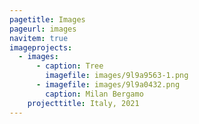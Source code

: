 ```yaml
---
pagetitle: Images
pageurl: images
navitem: true
imageprojects:
  - images:
      - caption: Tree
        imagefile: images/9l9a9563-1.png
      - imagefile: images/9l9a0432.png
        caption: Milan Bergamo
    projecttitle: Italy, 2021
---
```

